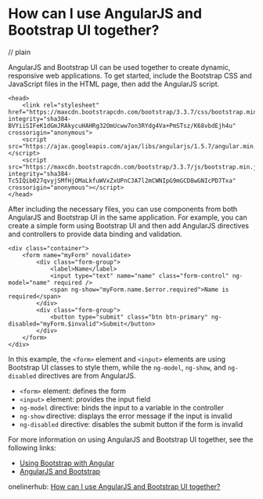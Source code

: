 # How can I use AngularJS and Bootstrap UI together?
// plain

AngularJS and Bootstrap UI can be used together to create dynamic, responsive web applications. To get started, include the Bootstrap CSS and JavaScript files in the HTML page, then add the AngularJS script.

```
<head>
    <link rel="stylesheet" href="https://maxcdn.bootstrapcdn.com/bootstrap/3.3.7/css/bootstrap.min.css" integrity="sha384-BVYiiSIFeK1dGmJRAkycuHAHRg32OmUcww7on3RYdg4Va+PmSTsz/K68vbdEjh4u" crossorigin="anonymous">
    <script src="https://ajax.googleapis.com/ajax/libs/angularjs/1.5.7/angular.min.js"></script>
    <script src="https://maxcdn.bootstrapcdn.com/bootstrap/3.3.7/js/bootstrap.min.js" integrity="sha384-Tc5IQib027qvyjSMfHjOMaLkfuWVxZxUPnCJA7l2mCWNIpG9mGCD8wGNIcPD7Txa" crossorigin="anonymous"></script>
</head>
```

After including the necessary files, you can use components from both AngularJS and Bootstrap UI in the same application. For example, you can create a simple form using Bootstrap UI and then add AngularJS directives and controllers to provide data binding and validation.

```
<div class="container">
    <form name="myForm" novalidate>
        <div class="form-group">
            <label>Name</label>
            <input type="text" name="name" class="form-control" ng-model="name" required />
            <span ng-show="myForm.name.$error.required">Name is required</span>
        </div>
        <div class="form-group">
            <button type="submit" class="btn btn-primary" ng-disabled="myForm.$invalid">Submit</button>
        </div>
    </form>
</div>
```

In this example, the `<form>` element and `<input>` elements are using Bootstrap UI classes to style them, while the `ng-model`, `ng-show`, and `ng-disabled` directives are from AngularJS.

- `<form>` element: defines the form
- `<input>` element: provides the input field
- `ng-model` directive: binds the input to a variable in the controller
- `ng-show` directive: displays the error message if the input is invalid
- `ng-disabled` directive: disables the submit button if the form is invalid

For more information on using AngularJS and Bootstrap UI together, see the following links:

- [Using Bootstrap with Angular](https://scotch.io/tutorials/using-bootstrap-with-angular)
- [AngularJS and Bootstrap](https://www.codeproject.com/Articles/1113008/AngularJS-and-Bootstrap)

onelinerhub: [How can I use AngularJS and Bootstrap UI together?](https://onelinerhub.com/angularjs/how-can-i-use-angularjs-and-bootstrap-ui-together)